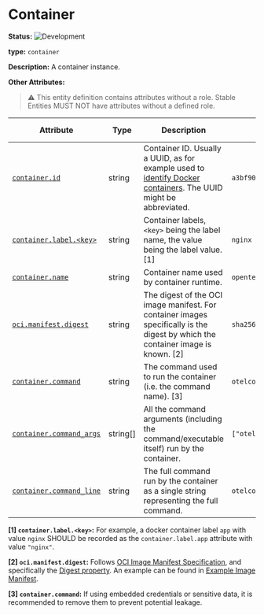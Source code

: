 # Container

<!-- semconv entity.container -->
<!-- NOTE: THIS TEXT IS AUTOGENERATED. DO NOT EDIT BY HAND. -->
<!-- see templates/registry/markdown/snippet.md.j2 -->
<!-- prettier-ignore-start -->
<!-- markdownlint-capture -->
<!-- markdownlint-disable -->

**Status:** ![Development](https://img.shields.io/badge/-development-blue)

**type:** `container`

**Description:** A container instance.


**Other Attributes:**

> :warning: This entity definition contains attributes without a role.
> Stable Entities MUST NOT have attributes without a defined role.

| Attribute  | Type | Description  | Examples  | [Requirement Level](https://opentelemetry.io/docs/specs/semconv/general/attribute-requirement-level/) | Stability |
|---|---|---|---|---|---|
| [`container.id`](/docs/registry/attributes/container.md) | string | Container ID. Usually a UUID, as for example used to [identify Docker containers](https://docs.docker.com/engine/containers/run/#container-identification). The UUID might be abbreviated. | `a3bf90e006b2` | `Recommended` | ![Development](https://img.shields.io/badge/-development-blue) |
| [`container.label.<key>`](/docs/registry/attributes/container.md) | string | Container labels, `<key>` being the label name, the value being the label value. [1] | `nginx` | `Recommended` | ![Development](https://img.shields.io/badge/-development-blue) |
| [`container.name`](/docs/registry/attributes/container.md) | string | Container name used by container runtime. | `opentelemetry-autoconf` | `Recommended` | ![Development](https://img.shields.io/badge/-development-blue) |
| [`oci.manifest.digest`](/docs/registry/attributes/oci.md) | string | The digest of the OCI image manifest. For container images specifically is the digest by which the container image is known. [2] | `sha256:e4ca62c0d62f3e886e684806dfe9d4e0cda60d54986898173c1083856cfda0f4` | `Recommended` | ![Development](https://img.shields.io/badge/-development-blue) |
| [`container.command`](/docs/registry/attributes/container.md) | string | The command used to run the container (i.e. the command name). [3] | `otelcontribcol` | `Opt-In` | ![Development](https://img.shields.io/badge/-development-blue) |
| [`container.command_args`](/docs/registry/attributes/container.md) | string[] | All the command arguments (including the command/executable itself) run by the container. | `["otelcontribcol", "--config", "config.yaml"]` | `Opt-In` | ![Development](https://img.shields.io/badge/-development-blue) |
| [`container.command_line`](/docs/registry/attributes/container.md) | string | The full command run by the container as a single string representing the full command. | `otelcontribcol --config config.yaml` | `Opt-In` | ![Development](https://img.shields.io/badge/-development-blue) |

**[1] `container.label.<key>`:** For example, a docker container label `app` with value `nginx` SHOULD be recorded as the `container.label.app` attribute with value `"nginx"`.

**[2] `oci.manifest.digest`:** Follows [OCI Image Manifest Specification](https://github.com/opencontainers/image-spec/blob/main/manifest.md), and specifically the [Digest property](https://github.com/opencontainers/image-spec/blob/main/descriptor.md#digests).
An example can be found in [Example Image Manifest](https://github.com/opencontainers/image-spec/blob/main/manifest.md#example-image-manifest).

**[3] `container.command`:** If using embedded credentials or sensitive data, it is recommended to remove them to prevent potential leakage.<!-- markdownlint-restore -->
<!-- prettier-ignore-end -->
<!-- END AUTOGENERATED TEXT -->
<!-- endsemconv -->
